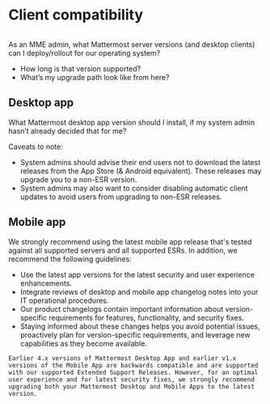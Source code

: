 # Client compatibility

```{include} ../_static/badges/allplans-cloud-selfhosted.md
```

As an MME admin, what Mattermost server versions (and desktop clients) can I deploy/rollout for our operating system? 
- How long is that version supported? 
- What’s my upgrade path look like from here?

## Desktop app

What Mattermost desktop app version should I install, if my system admin hasn’t already decided that for me?

Caveats to note:
- System admins should advise their end users not to download the latest releases from the App Store (& Android equivalent). These releases may upgrade you to a non-ESR version.
- System admins may also want to consider disabling automatic client updates to avoid users from upgrading to non-ESR releases.

## Mobile app

We strongly recommend using the latest mobile app release that's tested against all supported servers and all supported ESRs. In addition, we recommend the following guidelines:
- Use the latest app versions for the latest security and user experience enhancements.
- Integrate reviews of desktop and mobile app changelog notes into your IT operational procedures. 
- Our product changelogs contain important information about version-specific requirements for features, functionality, and security fixes. 
- Staying informed about these changes helps you avoid potential issues, proactively plan for version-specific requirements, and leverage new capabilities as they become available.

```{Note}
Earlier 4.x versions of Mattermost Desktop App and earlier v1.x versions of the Mobile App are backwards compatible and are supported with our supported Extended Support Releases. However, for an optimal user experience and for latest security fixes, we strongly recommend upgrading both your Mattermost Desktop and Mobile Apps to the latest version.
```
